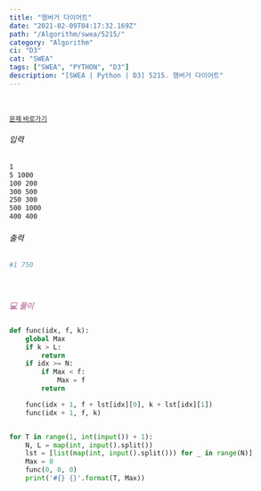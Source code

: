 ```yaml
---
title: "햄버거 다이어트"
date: "2021-02-09T04:17:32.169Z"
path: "/Algorithm/swea/5215/"
category: "Algorithm"
ci: "D3"
cat: "SWEA"
tags: ["SWEA", "PYTHON", "D3"]
description: "[SWEA | Python | D3] 5215. 햄버거 다이어트"
---
```


<br />

<a href="https://swexpertacademy.com/main/code/problem/problemDetail.do?problemLevel=3&contestProbId=AWT-lPB6dHUDFAVT&categoryId=AWT-lPB6dHUDFAVT&categoryType=CODE&problemTitle=&orderBy=FIRST_REG_DATETIME&selectCodeLang=PYTHON&select-1=3&pageSize=10&pageIndex=3"><small>문제 바로가기</small></a>

###### 입력

```sh
1
5 1000
100 200
300 500
250 300
500 1000
400 400
```

###### 출력

```sh
#1 750
```

<br />

##### <h5 style="color:#C587AE;">💻 풀이</h5>

```python
def func(idx, f, k):
    global Max
    if k > L:
        return
    if idx >= N:
        if Max < f:
            Max = f
        return

    func(idx + 1, f + lst[idx][0], k + lst[idx][1])
    func(idx + 1, f, k)


for T in range(1, int(input()) + 1):
    N, L = map(int, input().split())
    lst = [list(map(int, input().split())) for _ in range(N)]
    Max = 0
    func(0, 0, 0)
    print('#{} {}'.format(T, Max))
```

